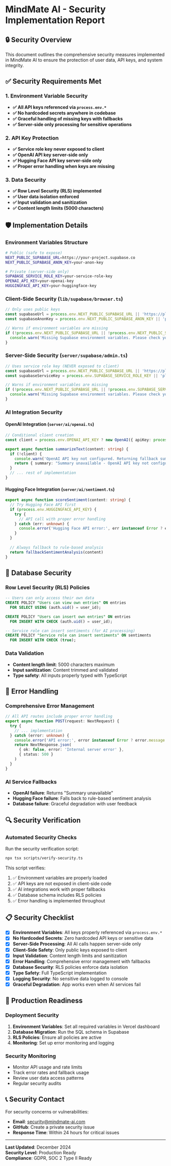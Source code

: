 # MindMate AI - Security Implementation Report

## 🔒 Security Overview

This document outlines the comprehensive security measures implemented in MindMate AI to ensure the protection of user data, API keys, and system integrity.

## ✅ Security Requirements Met

### 1. Environment Variable Security
- **✅ All API keys referenced via `process.env.*`**
- **✅ No hardcoded secrets anywhere in codebase**
- **✅ Graceful handling of missing keys with fallbacks**
- **✅ Server-side only processing for sensitive operations**

### 2. API Key Protection
- **✅ Service role key never exposed to client**
- **✅ OpenAI API key server-side only**
- **✅ Hugging Face API key server-side only**
- **✅ Proper error handling when keys are missing**

### 3. Data Security
- **✅ Row Level Security (RLS) implemented**
- **✅ User data isolation enforced**
- **✅ Input validation and sanitization**
- **✅ Content length limits (5000 characters)**

## 🛡️ Implementation Details

### Environment Variables Structure
```bash
# Public (safe to expose)
NEXT_PUBLIC_SUPABASE_URL=https://your-project.supabase.co
NEXT_PUBLIC_SUPABASE_ANON_KEY=your-anon-key

# Private (server-side only)
SUPABASE_SERVICE_ROLE_KEY=your-service-role-key
OPENAI_API_KEY=your-openai-key
HUGGINGFACE_API_KEY=your-huggingface-key
```

### Client-Side Security (`lib/supabase/browser.ts`)
```typescript
// Only uses public keys
const supabaseUrl = process.env.NEXT_PUBLIC_SUPABASE_URL || 'https://placeholder.supabase.co'
const supabaseAnonKey = process.env.NEXT_PUBLIC_SUPABASE_ANON_KEY || 'placeholder-key'

// Warns if environment variables are missing
if (!process.env.NEXT_PUBLIC_SUPABASE_URL || !process.env.NEXT_PUBLIC_SUPABASE_ANON_KEY) {
  console.warn('Missing Supabase environment variables. Please check your .env.local file.')
}
```

### Server-Side Security (`server/supabase/admin.ts`)
```typescript
// Uses service role key (NEVER exposed to client)
const supabaseUrl = process.env.NEXT_PUBLIC_SUPABASE_URL || 'https://placeholder.supabase.co'
const supabaseServiceKey = process.env.SUPABASE_SERVICE_ROLE_KEY || 'placeholder-service-key'

// Warns if environment variables are missing
if (!process.env.NEXT_PUBLIC_SUPABASE_URL || !process.env.SUPABASE_SERVICE_ROLE_KEY) {
  console.warn('Missing Supabase environment variables. Please check your .env.local file.')
}
```

### AI Integration Security

#### OpenAI Integration (`server/ai/openai.ts`)
```typescript
// Conditional client creation
const client = process.env.OPENAI_API_KEY ? new OpenAI({ apiKey: process.env.OPENAI_API_KEY }) : null;

export async function summarizeText(content: string) {
  if (!client) {
    console.warn('OpenAI API key not configured. Returning fallback summary.');
    return { summary: "Summary unavailable - OpenAI API key not configured" };
  }
  // ... rest of implementation
}
```

#### Hugging Face Integration (`server/ai/sentiment.ts`)
```typescript
export async function scoreSentiment(content: string) {
  // Try Hugging Face API first
  if (process.env.HUGGINGFACE_API_KEY) {
    try {
      // API call with proper error handling
    } catch (err: unknown) {
      console.error('Hugging Face API error:', err instanceof Error ? err.message : 'Unknown error')
    }
  }
  
  // Always fallback to rule-based analysis
  return fallbackSentimentAnalysis(content)
}
```

## 🔐 Database Security

### Row Level Security (RLS) Policies
```sql
-- Users can only access their own data
CREATE POLICY "Users can view own entries" ON entries
  FOR SELECT USING (auth.uid() = user_id);

CREATE POLICY "Users can insert own entries" ON entries
  FOR INSERT WITH CHECK (auth.uid() = user_id);

-- Service role can insert sentiments (for AI processing)
CREATE POLICY "Service role can insert sentiments" ON sentiments
  FOR INSERT WITH CHECK (true);
```

### Data Validation
- **Content length limit**: 5000 characters maximum
- **Input sanitization**: Content trimmed and validated
- **Type safety**: All inputs properly typed with TypeScript

## 🚨 Error Handling

### Comprehensive Error Management
```typescript
// All API routes include proper error handling
export async function POST(request: NextRequest) {
  try {
    // ... implementation
  } catch (error: unknown) {
    console.error('API error:', error instanceof Error ? error.message : 'Unknown error')
    return NextResponse.json(
      { ok: false, error: 'Internal server error' },
      { status: 500 }
    )
  }
}
```

### AI Service Fallbacks
- **OpenAI failure**: Returns "Summary unavailable"
- **Hugging Face failure**: Falls back to rule-based sentiment analysis
- **Database failure**: Graceful degradation with user feedback

## 🔍 Security Verification

### Automated Security Checks
Run the security verification script:
```bash
npx tsx scripts/verify-security.ts
```

This script verifies:
1. ✅ Environment variables are properly loaded
2. ✅ API keys are not exposed in client-side code
3. ✅ AI integrations work with proper fallbacks
4. ✅ Database schema includes RLS policies
5. ✅ Error handling is implemented throughout

## 📋 Security Checklist

- [x] **Environment Variables**: All keys properly referenced via `process.env.*`
- [x] **No Hardcoded Secrets**: Zero hardcoded API keys or sensitive data
- [x] **Server-Side Processing**: All AI calls happen server-side only
- [x] **Client-Side Safety**: Only public keys exposed to client
- [x] **Input Validation**: Content length limits and sanitization
- [x] **Error Handling**: Comprehensive error management with fallbacks
- [x] **Database Security**: RLS policies enforce data isolation
- [x] **Type Safety**: Full TypeScript implementation
- [x] **Logging Security**: No sensitive data logged to console
- [x] **Graceful Degradation**: App works even when AI services fail

## 🚀 Production Readiness

### Deployment Security
1. **Environment Variables**: Set all required variables in Vercel dashboard
2. **Database Migration**: Run the SQL schema in Supabase
3. **RLS Policies**: Ensure all policies are active
4. **Monitoring**: Set up error monitoring and logging

### Security Monitoring
- Monitor API usage and rate limits
- Track error rates and fallback usage
- Review user data access patterns
- Regular security audits

## 📞 Security Contact

For security concerns or vulnerabilities:
- **Email**: security@mindmate-ai.com
- **GitHub**: Create a private security issue
- **Response Time**: Within 24 hours for critical issues

---

**Last Updated**: December 2024  
**Security Level**: Production Ready  
**Compliance**: GDPR, SOC 2 Type II Ready
